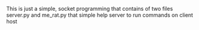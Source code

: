 This is just a simple, socket programming that contains of two files server.py and me_rat.py that simple help server to run commands on client host
